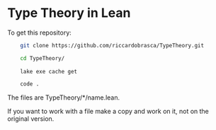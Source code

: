 # Type Theory in Lean

To get this repository:

```bash
    git clone https://github.com/riccardobrasca/TypeTheory.git

    cd TypeTheory/
    
    lake exe cache get

    code .
```

The files are TypeTheory/*/name.lean.

If you want to work with a file make a copy and work on it, not on the original version.
